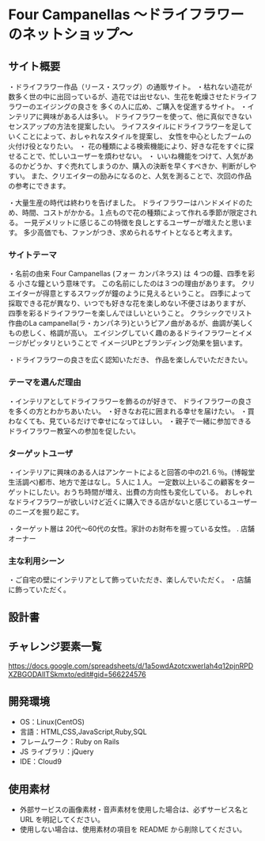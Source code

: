 # Four Campanellas 〜ドライフラワーのネットショップ〜

## サイト概要

・ドライフラワー作品（リース・スワッグ）の通販サイト。
・枯れない造花が数多く世の中に出回っているが、造花では出せない、生花を乾燥させたドライフラワーのエイジングの良さを
  多くの人に広め、ご購入を促進するサイト。
・インテリアに興味がある人は多い。
  ドライフラワーを使って、他に真似できないセンスアップの方法を提案したい。
  ライフスタイルにドライフラワーを足していくことによって、おしゃれなスタイルを提案し、
  女性を中心としたブームの火付け役となりたい。
・ 花の種類による検索機能により、好きな花をすぐに探せることで、忙しいユーザーを煩わせない。
・ いいね機能をつけて、人気があるのかどうか、すぐ売れてしまうのか、購入の決断を早くすべきか、判断がしやすい。
   また、クリエイターの励みになるのと、人気を測ることで、次回の作品の参考にできます。

・大量生産の時代は終わりを告げました。
  ドライフラワーはハンドメイドのため、時間、コストがかかる。１点もので花の種類によって作れる季節が限定される。
  一見デメリットに感じるこの特徴を良しとするユーザーが増えたと思います。
  多少高価でも、ファンがつき、求められるサイトとなると考えます。

### サイトテーマ

・名前の由来 Four Campanellas (フォー カンパネラス) は ４つの鐘、四季を彩る 小さな鐘という意味です。
  この名前にしたのは３つの理由があります。
  クリエイターが得意とするスワッグが鐘のように見えるということ。
  四季によって採取できる花が異なり、いつでも好きな花を楽しめない不便さはありますが、
  四季を彩るドライフラワーを楽しんでほしいということ。
  クラシックでリスト作曲のLa campanella(ラ・カンパネラ)というピアノ曲があるが、曲調が美しくもの悲しく、格調が高い。
  エイジングしていく趣のあるドライフラワーとイメージがピッタリということで
  イメージUPとブランディング効果を狙います。

・ドライフラワーの良さを広く認知いただき、
  作品を楽しんでいただきたい。

### テーマを選んだ理由

・インテリアとしてドライフラワーを飾るのが好きで、
  ドライフラワーの良さを多くの方とわかちあいたい。
・好きなお花に囲まれる幸せを届けたい。
・買わなくても、見ているだけで幸せになってほしい。
・親子で一緒に参加できるドライフラワー教室への参加を促したい。

### ターゲットユーザ

・インテリアに興味のある人はアンケートによると回答の中の21.６％。(博報堂生活調べ)都市、地方で差はなし。５人に１人。
  一定数以上いるこの顧客をターゲットにしたい。おうち時間が増え、出費の方向性も変化している。
  おしゃれなドライフラワーが欲しいけど近くに購入できる店がないと感じているユーザーのニーズを掘り起こす。

・ターゲット層は 20代〜60代の女性。家計のお財布を握っている女性。
. 店舗オーナー

### 主な利用シーン

・ご自宅の壁にインテリアとして飾っていただき、楽しんでいただく。
・店舗に飾っていただく。

## 設計書

## チャレンジ要素一覧
https://docs.google.com/spreadsheets/d/1a5owdAzotcxwerIah4q12pjnRPDXZBGODAIlTSkmxto/edit#gid=566224576

## 開発環境

- OS：Linux(CentOS)
- 言語：HTML,CSS,JavaScript,Ruby,SQL
- フレームワーク：Ruby on Rails
- JS ライブラリ：jQuery
- IDE：Cloud9

## 使用素材

- 外部サービスの画像素材・音声素材を使用した場合は、必ずサービス名と URL を明記してください。
- 使用しない場合は、使用素材の項目を README から削除してください。
